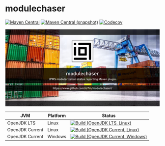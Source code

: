 modulechaser
===

[![Maven Central](https://img.shields.io/maven-central/v/com.io7m.modulechaser/com.io7m.modulechaser.svg?style=flat-square)](http://search.maven.org/#search%7Cga%7C1%7Cg%3A%22com.io7m.modulechaser%22)
[![Maven Central (snapshot)](https://img.shields.io/nexus/s/https/s01.oss.sonatype.org/com.io7m.modulechaser/com.io7m.modulechaser.svg?style=flat-square)](https://s01.oss.sonatype.org/content/repositories/snapshots/com/io7m/modulechaser/)
[![Codecov](https://img.shields.io/codecov/c/github/io7m/modulechaser.svg?style=flat-square)](https://codecov.io/gh/io7m/modulechaser)

![modulechaser](./src/site/resources/modulechaser.jpg?raw=true)

| JVM             | Platform | Status |
|-----------------|----------|--------|
| OpenJDK LTS     | Linux    | [![Build (OpenJDK LTS, Linux)](https://img.shields.io/github/workflow/status/io7m/modulechaser/main-openjdk_lts-linux)](https://github.com/io7m/modulechaser/actions?query=workflow%3Amain-openjdk_lts-linux) |
| OpenJDK Current | Linux    | [![Build (OpenJDK Current, Linux)](https://img.shields.io/github/workflow/status/io7m/modulechaser/main-openjdk_current-linux)](https://github.com/io7m/modulechaser/actions?query=workflow%3Amain-openjdk_current-linux)
| OpenJDK Current | Windows  | [![Build (OpenJDK Current, Windows)](https://img.shields.io/github/workflow/status/io7m/modulechaser/main-openjdk_current-windows)](https://github.com/io7m/modulechaser/actions?query=workflow%3Amain-openjdk_current-windows)

